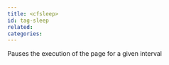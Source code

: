 ```yaml
---
title: <cfsleep>
id: tag-sleep
related:
categories:
---
```


Pauses the execution of the page for a given interval

